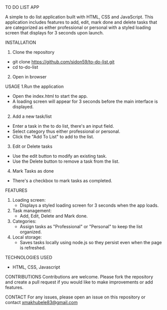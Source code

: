 TO DO LIST APP

A simple to do list application built with HTML, CSS and JavaScript.
This application includes features to add, edit, mark done and delete tasks 
that are categorized as either professional or personal with a 
styled loading screen that displays for 3 seconds upon launch.

INSTALLATION
1. Clone the repository
- git clone https://github.com/sidon59/to-do-list.git
- cd to-do-list
2. Open in browser

USAGE
1.Run the application
- Open the index.html to start the app.
- A loading screen will appear for 3 seconds before the main interface is displayed.
2. Add a new task/list
- Enter a task in the to do list, there's an input field.
- Select category thus either professional or personal.
- Click the "Add To List" to add to the list.
3. Edit or Delete tasks
- Use the edit button to modify an existing task.
- Use the Delete button to remove a task from the list.
4. Mark Tasks as done
-  There's a checkbox to mark tasks as completed.

FEATURES
1. Loading screen:
   - Displays a styled loading screen for 3 seconds when the app loads.
2. Task management:
   - Add, Edit, Delete and Mark done.
3. Categories:
   - Assign tasks as "Professional" or "Personal" to keep the list organized.
4. Local storage:
   - Saves tasks locally using node.js so they persist even when the page is refreshed.

TECHNOLOGIES USED
- HTML, CSS, Javascript

CONTRIBUTIONS
Contributions are welcome. 
Please fork the repository and create a pull request if you would like to make improvements or add features.

CONTACT
For any issues, please open an issue on this repository or contact xmakhubele83@gmail.com
